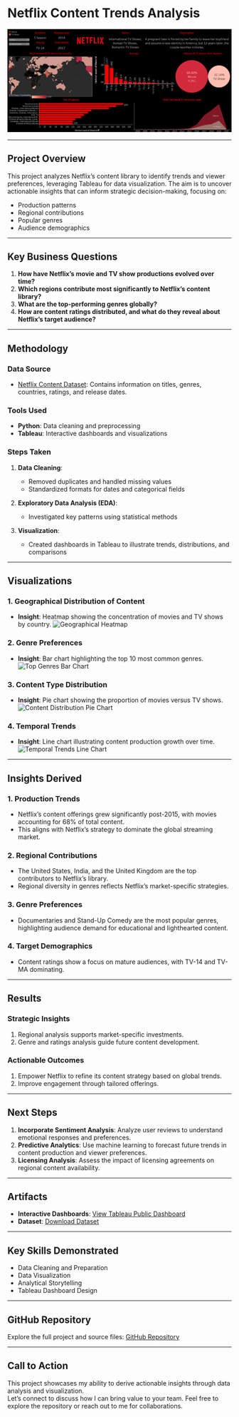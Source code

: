 # **Netflix Content Trends Analysis**

![Tableau Dashboard](Netflix_Dashboard_Tableau.png)

---

## **Project Overview**
This project analyzes Netflix’s content library to identify trends and viewer preferences, leveraging Tableau for data visualization. The aim is to uncover actionable insights that can inform strategic decision-making, focusing on:
- Production patterns
- Regional contributions
- Popular genres
- Audience demographics

---

## **Key Business Questions**
1. **How have Netflix’s movie and TV show productions evolved over time?**
2. **Which regions contribute most significantly to Netflix’s content library?**
3. **What are the top-performing genres globally?**
4. **How are content ratings distributed, and what do they reveal about Netflix’s target audience?**

---

## **Methodology**

### **Data Source**
- [Netflix Content Dataset](path/to/dataset.csv): Contains information on titles, genres, countries, ratings, and release dates.

### **Tools Used**
- **Python**: Data cleaning and preprocessing
- **Tableau**: Interactive dashboards and visualizations

### **Steps Taken**
1. **Data Cleaning**:
   - Removed duplicates and handled missing values
   - Standardized formats for dates and categorical fields

2. **Exploratory Data Analysis (EDA)**:
   - Investigated key patterns using statistical methods

3. **Visualization**:
   - Created dashboards in Tableau to illustrate trends, distributions, and comparisons

---

## **Visualizations**

### **1. Geographical Distribution of Content**
- **Insight**: Heatmap showing the concentration of movies and TV shows by country.
![Geographical Heatmap](path/to/geo-heatmap.png)

### **2. Genre Preferences**
- **Insight**: Bar chart highlighting the top 10 most common genres.
![Top Genres Bar Chart](path/to/genre-bar-chart.png)

### **3. Content Type Distribution**
- **Insight**: Pie chart showing the proportion of movies versus TV shows.
![Content Distribution Pie Chart](path/to/content-pie-chart.png)

### **4. Temporal Trends**
- **Insight**: Line chart illustrating content production growth over time.
![Temporal Trends Line Chart](path/to/temporal-line-chart.png)

---

## **Insights Derived**

### **1. Production Trends**
- Netflix’s content offerings grew significantly post-2015, with movies accounting for 68% of total content.
- This aligns with Netflix’s strategy to dominate the global streaming market.

### **2. Regional Contributions**
- The United States, India, and the United Kingdom are the top contributors to Netflix’s library.
- Regional diversity in genres reflects Netflix’s market-specific strategies.

### **3. Genre Preferences**
- Documentaries and Stand-Up Comedy are the most popular genres, highlighting audience demand for educational and lighthearted content.

### **4. Target Demographics**
- Content ratings show a focus on mature audiences, with TV-14 and TV-MA dominating.

---

## **Results**

### **Strategic Insights**
1. Regional analysis supports market-specific investments.
2. Genre and ratings analysis guide future content development.

### **Actionable Outcomes**
1. Empower Netflix to refine its content strategy based on global trends.
2. Improve engagement through tailored offerings.

---

## **Next Steps**
1. **Incorporate Sentiment Analysis**: Analyze user reviews to understand emotional responses and preferences.
2. **Predictive Analytics**: Use machine learning to forecast future trends in content production and viewer preferences.
3. **Licensing Analysis**: Assess the impact of licensing agreements on regional content availability.

---

## **Artifacts**

- **Interactive Dashboards**: [View Tableau Public Dashboard](path/to/dashboard)
- **Dataset**: [Download Dataset](path/to/dataset.csv)

---

## **Key Skills Demonstrated**

- Data Cleaning and Preparation
- Data Visualization
- Analytical Storytelling
- Tableau Dashboard Design

---

## **GitHub Repository**
Explore the full project and source files: [GitHub Repository](your-repository-link)

---

## **Call to Action**
This project showcases my ability to derive actionable insights through data analysis and visualization.  
Let’s connect to discuss how I can bring value to your team. Feel free to explore the repository or reach out to me for collaborations.



